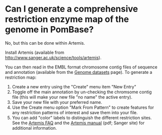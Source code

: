 # Can I generate a comprehensive restriction enzyme map of the genome in PomBase?
<!-- pombase_categories: Tools and resources -->

No, but this can be done within Artemis.

Install Artemis (available from
http://www.sanger.ac.uk/science/tools/artemis).

You can then read in the EMBL format chromosome contig files of
sequence and annotation (available from the 
[Genome datasets](/downloads/genome-datasets) page). To
generate a restriction map:

1.  Create a new entry using the "Create" menu item "New Entry"
2.  Toggle off the main annotation by un-checking the chromsome contig
    file (this will make your new file "no name" the active entry).
3.  Save your new file with your preferred name.
4.  Use the Create menu option "Mark From Pattern" to create features
    for any restriction patterns of interest and save them into your
    file.
5.  You can add "color" labels to distinguish the different restriction
    sites. See the [Artemis FAQ](/faq/there-equivalent-artemis-java-applet-in-md) and the
    [Artemis manual](ftp://ftp.sanger.ac.uk/pub/resources/software/artemis/artemis.pdf) (pdf;
    Sanger site) for additional information.


